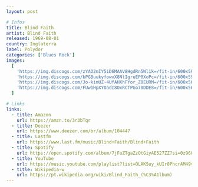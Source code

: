 ```yaml
---
layout: post

# Infos
title: Blind Faith
artist: Blind Faith
released: 1969-08-01
country: Inglaterra
label: Polydor
categories: ['Blues Rock']
images:
  [
    'https://img.discogs.com/zYAO2mIY5iD6MAAV8HgdRn5Wl1k=/fit-in/600x595/filters:strip_icc():format(jpeg):mode_rgb():quality(90)/discogs-images/R-391938-1394741346-1051.jpeg.jpg',
    'https://img.discogs.com/kPGBuukyfowvX8NlIgruEP0XoPc=/fit-in/600x595/filters:strip_icc():format(jpeg):mode_rgb():quality(90)/discogs-images/R-391938-1278624742.jpeg.jpg',
    'https://img.discogs.com/Jo-kimUZ-4UfAHXhFYor_Z0EURM=/fit-in/600x566/filters:strip_icc():format(jpeg):mode_rgb():quality(90)/discogs-images/R-391938-1394741732-5751.jpeg.jpg',
    'https://img.discogs.com/FUw1HpXYOadI8OxRCTPGo70DDE8=/fit-in/600x567/filters:strip_icc():format(jpeg):mode_rgb():quality(90)/discogs-images/R-391938-1394743497-1820.jpeg.jpg',
  ]

# Links
links:
  - title: Amazon
    url: https://amzn.to/3r3bTqr
  - title: Deezer
    url: https://www.deezer.com/br/album/104447
  - title: Lastfm
    url: https://www.last.fm/music/Blind+Faith/Blind+Faith
  - title: Spotify
    url: https://open.spotify.com/album/7jFuZTgaZzOtGiyAE527ZZ?si=0z960FI_QHOLsx0JfWpONQ
  - title: YouTube
    url: https://music.youtube.com/playlist?list=OLAK5uy_kUIr8PhcrAM49vO_vtT1omGF1K7NCmfoE
  - title: Wikipedia-w
    url: https://pt.wikipedia.org/wiki/Blind_Faith_(%C3%A1lbum)
---
```

